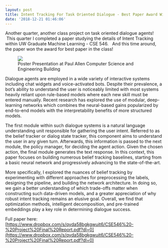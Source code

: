 ```yaml
---
layout: post
title: Intent Tracking For Task Oriented Dialogue - Best Paper Award Winner
date: '2018-12-21 01:46:06'
---
```


Another quarter, another class project on task oriented dialogue agents! &nbsp;This quarter I completed a paper studying the details of Intent Tracking within UW Graduate Machine Learning - CSE 546. &nbsp; And this time around, the paper won the award for best paper in the class!

<figure class="kg-card kg-image-card kg-card-hascaption"><img src="/content/images/2018/12/uw_ml_final_project.jpg" class="kg-image"><figcaption>Poster Presentation at Paul Allen Computer Science and Engineering Building</figcaption></figure>

Dialogue agents are employed in a wide variety of interactive systems including chat widgets and voice-activated bots. Despite their prevalence, a bot’s ability to understand the user is noticeably limited with most systems heavily reliant upon rule-based models where each new skill must be entered manually. Recent research has explored the use of modular, deep-learning networks which combines the neural-based gains popularized by end-to-end models with the interpretability benefits of more structured models.

The first module within such dialogue systems is a natural language understanding unit responsible for gathering the user intent. Referred to as the belief tracker or dialog state tracker, this component aims to understand the user in any given turn. Afterwards, this information is passed to the next module, the policy manager, for deciding the agent action. Given the chosen action, the final module generates the text response. In this context, this paper focuses on building numerous belief tracking baselines, starting from a basic neural network and progressively advancing to the state-of-the-art.

More specifically, I explored the nuances of belief tracking by experimenting with different approaches for preprocessing the labels, designing the pipeline, and building the network architecture. In doing so, we gain a better understanding of which trade-offs matter when constructing such data-driven models, and a greater appreciation of why robust intent tracking remains an elusive goal. Overall, we find that optimization methods, intelligent decomposition, and pre-trained embeddings play a key role in determining dialogue success.

Full paper here: [https://www.dropbox.com/s/qyda58bgkgwuit6/CSE546%20-%20Project%20Final%20Report.pdf?dl=0](https://www.dropbox.com/s/qyda58bgkgwuit6/CSE546%20-%20Project%20Final%20Report.pdf?dl=0)

